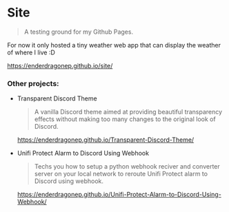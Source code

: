 # Site
> A testing ground for my Github Pages.

For now it only hosted a tiny weather web app that can display the weather of where I live :D

https://enderdragonep.github.io/site/

### Other projects:
* Transparent Discord Theme
    > A vanilla Discord theme aimed at providing beautiful transparency effects without making too many changes to the original look of Discord.

    https://enderdragonep.github.io/Transparent-Discord-Theme/
    
* Unifi Protect Alarm to Discord Using Webhook
    > Techs you how to setup a python webhook reciver and converter server on your local network to reroute Unifi Protect alarm to Discord using webhook.

    https://enderdragonep.github.io/Unifi-Protect-Alarm-to-Discord-Using-Webhook/